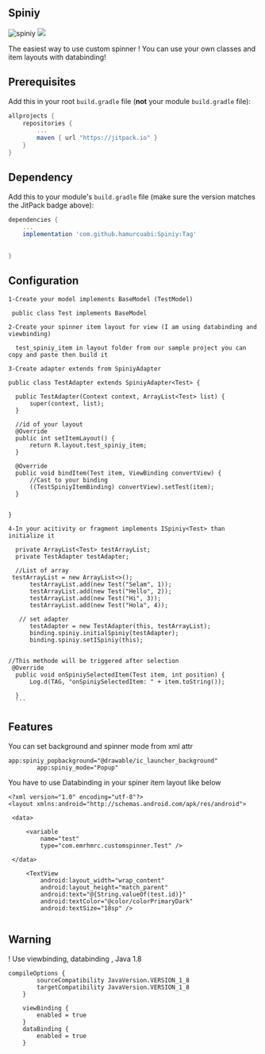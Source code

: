 
## Spiniy   
![spiniy](https://user-images.githubusercontent.com/23655824/94928501-72c0a780-04cc-11eb-8f21-6fbc0922c988.png)
[![](https://jitpack.io/v/hamurcuabi/Spiniy.svg)](https://jitpack.io/#hamurcuabi/Spiniy)


 The easiest way to use custom spinner !
 You can use your own classes and item layouts with databinding!


## Prerequisites

Add this in your root `build.gradle` file (**not** your module `build.gradle` file):

```gradle
allprojects {
	repositories {
		...
		maven { url "https://jitpack.io" }
	}
}
```

## Dependency

Add this to your module's `build.gradle` file (make sure the version matches the JitPack badge above):

```gradle
dependencies {
	...
	implementation 'com.github.hamurcuabi:Spiniy:Tag'
	 

}
```

## Configuration
```
1-Create your model implements BaseModel (TestModel)

 public class Test implements BaseModel
```
```
2-Create your spinner item layout for view (I am using databinding and viewbinding)

  test_spiniy_item in layout folder from our sample project you can copy and paste then build it

  ```
  ```
3-Create adapter extends from SpiniyAdapter

public class TestAdapter extends SpiniyAdapter<Test> {

    public TestAdapter(Context context, ArrayList<Test> list) {
        super(context, list);
    }

    //id of your layout
    @Override
    public int setItemLayout() {
        return R.layout.test_spiniy_item;
    }

    @Override
    public void bindItem(Test item, ViewBinding convertView) {
        //Cast to your binding
        ((TestSpiniyItemBinding) convertView).setTest(item);
    }


}

  ```
  ```
 4-In your acitivity or fragment implements ISpiniy<Test> than initialize it
 
    private ArrayList<Test> testArrayList;
    private TestAdapter testAdapter;
    
    //List of array
   testArrayList = new ArrayList<>();
        testArrayList.add(new Test("Selam", 1));
        testArrayList.add(new Test("Hello", 2));
        testArrayList.add(new Test("Hi", 3));
        testArrayList.add(new Test("Hola", 4));

     // set adapter
        testAdapter = new TestAdapter(this, testArrayList);
        binding.spiniy.initialSpiniy(testAdapter);
        binding.spiniy.setISpiniy(this);

```
  ```

//This methode will be triggered after selection
   @Override
    public void onSpiniySelectedItem(Test item, int position) {
        Log.d(TAG, "onSpiniySelectedItem: " + item.toString());

    }
    ```
  ```
## Features

You can set background and spinner mode from xml attr
```
app:spiniy_popbackground="@drawable/ic_launcher_background"
        app:spiniy_mode="Popup"

  ```
 You have to use Databinding in your spiner item layout like below
   ```
 <?xml version="1.0" encoding="utf-8"?>
<layout xmlns:android="http://schemas.android.com/apk/res/android">

    <data>

        <variable
            name="test"
            type="com.emrhmrc.customspinner.Test" />

    </data>

        <TextView
            android:layout_width="wrap_content"
            android:layout_height="match_parent"
            android:text="@{String.valueOf(test.id)}"
            android:textColor="@color/colorPrimaryDark"
            android:textSize="18sp" />
	  
```
## Warning

! Use viewbinding, databinding , Java 1.8
```
compileOptions {
        sourceCompatibility JavaVersion.VERSION_1_8
        targetCompatibility JavaVersion.VERSION_1_8
    }

    viewBinding {
        enabled = true
    }
    dataBinding {
        enabled = true
    }
